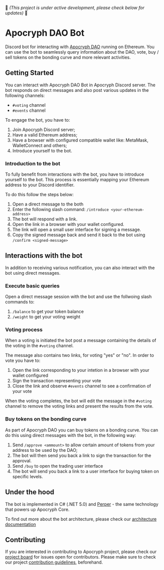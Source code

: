 🚧 _(This project is under active development, please check below for updates)_ 🚧

# Apocryph DAO Bot
Discord bot for interacting with [Apocryph DAO](https://github.com/comrade-coop/apocryph-dao)
running on Ethereum. You can use the bot to seamlessly 
query information about the DAO, vote, buy / sell tokens on 
the bonding curve and more relevant activities.

## Getting Started
You can interact with Apocryph DAO Bot in Apocryph Discord server.
The bot responds on direct messages and also post various updates
in the following channels:
 - `#voting` channel
 - `#events` channel

To engage the bot, you have to:
1. Join Apocryph Discord server; 
2. Have a valid Ethereum address;
3. Have a browser with configured compatible wallet like: MetaMask, WalletConnect and others;
4. Introduce yourself to the bot. 

### Introduction to the bot
To fully benefit from interactions with the bot, you have to introduce
yourself to the bot. This process is essentially mapping your
Ethereum address to your Discord identifier.

To do this follow the steps below:
1. Open a direct message to the both
2. Enter the following slash command: `/introduce <your-ethereum-address>`
3. The bot will respond with a link.
4. Open the link in a browser with your wallet configured.
5. The link will open a small user interface for signing a message.
6. Copy the signed message back and send it back to the bot using `/confirm <signed-message>`

## Interactions with the bot
In addition to receiving various notification, you can also interact
with the bot using direct messages.

### Execute basic queries
Open a direct message session with the bot and use the follwoing
slash commands to:
1. `/balance` to get your token balance 
2. `/weight` to get your voting weight

### Voting process
When a voting is initiated the bot post a message containing
the details of the voting in the `#voting` channel.

The message also contains two links, for voting "yes" or "no".
In order to vote you have to:
1. Open the link corresponding to your intetion in a browser with your wallet configured
2. Sign the transaction representing your vote
3. Close the link and observe `#events` channel to see a confirmation of your vote

When the voting completes, the bot will edit the message in the `#voting` channel to
remove the voting links and present the results from the vote.

### Buy tokens on the bonding curve
As part of Apocryph DAO you can buy tokens on a bonding curve.
You can do this using direct messages with the bot, in the following way:
1. Send `/approve <ammount>` to allow certain amount of tokens 
from your address to be used by the DAO;
2. The bot will then send you back a link to sign the transaction for
the approval.
3. Send `/buy` to open the trading user interface
4. The bot will send you back a link to a user interface for buying 
token on specific levels. 

## Under the hood
The bot is implemented in C# (.NET 5.0) and [Perper](https://github.com/obecto/perper) - 
the same technology that powers up Apocryph Core.

To find out more about the bot architecture, please check our 
[architecture documentation](docs/architecture-overview.md)

## Contributing
If you are interested in contributing to Apocryph project, please
check our [project board](https://github.com/orgs/comrade-coop/projects/1) 
for issues open for contributors. Please make sure to check our 
project [contribution guidelines](CONTRIBUTING.md), beforehand.  
